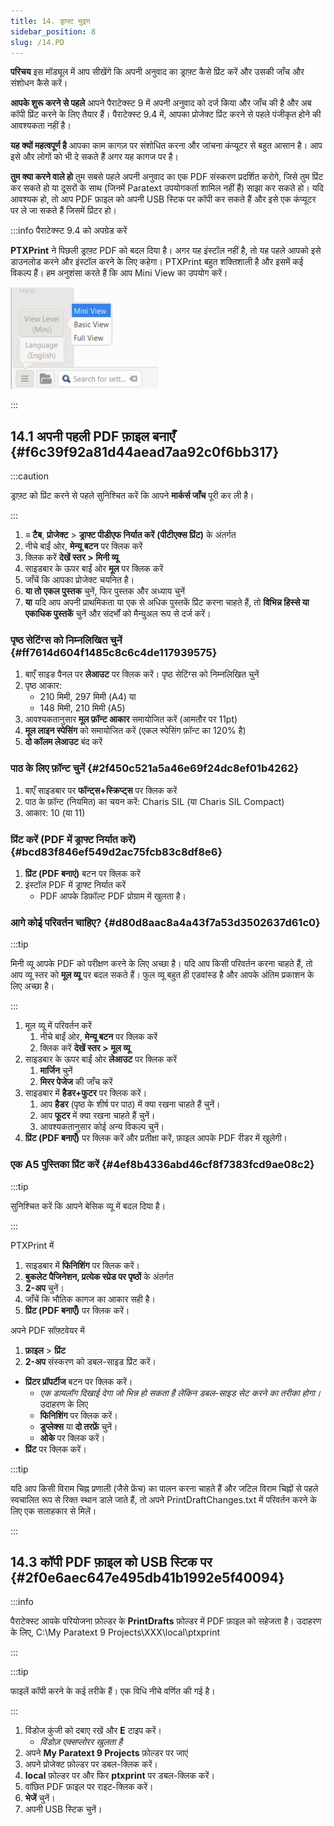 ```yaml
---
title: 14. ड्राफ्ट मुद्रण
sidebar_position: 8
slug: /14.PD
---
```


**परिचय** इस मॉड्यूल में आप सीखेंगे कि अपनी अनुवाद का ड्राफ़्ट कैसे प्रिंट करें और उसकी जाँच और संशोधन कैसे करें।

**आपके शुरू करने से पहले**   आपने पैराटेक्स्ट 9 में अपनी अनुवाद को दर्ज किया और जाँच की है और अब कॉपी प्रिंट करने के लिए तैयार हैं। पैराटेक्स्ट 9.4 में, आपका प्रोजेक्ट प्रिंट करने से पहले पंजीकृत होने की आवश्यकता नहीं है।

**यह क्यों महत्वपूर्ण है**  आपका काम कागज़ पर संशोधित करना और जांचना कंप्यूटर से बहुत आसान है। आप इसे और लोगों को भी दे सकते हैं अगर यह कागज पर है।

**तुम क्या करने वाले हो** तुम सबसे पहले अपनी अनुवाद का एक PDF संस्करण प्रदर्शित करोगे, जिसे तुम प्रिंट कर सकते हो या दूसरों के साथ (जिनमें Paratext उपयोगकर्ता शामिल नहीं हैं) साझा कर सकते हो। यदि आवश्यक हो, तो आप PDF फ़ाइल को अपनी USB स्टिक पर कॉपी कर सकते हैं और इसे एक कंप्यूटर पर ले जा सकते हैं जिसमें प्रिंटर हो।

:::info पैराटेक्स्ट 9.4 को अपग्रेड करें

<div class='notion-row'>
<div class='notion-column' style={{width: 'calc((100% - (min(32px, 4vw) * 1)) * 0.5)'}}>

**PTXPrint** ने पिछली ड्राफ़्ट PDF को बदल दिया है। अगर यह इंस्टॉल नहीं है, तो यह पहले आपको इसे डाउनलोड करने और इंस्टॉल करने के लिए कहेगा। PTXPrint बहुत शक्तिशाली है और इसमें कई विकल्प हैं। हम अनुशंसा करते हैं कि आप Mini View का उपयोग करें।

</div><div className='notion-spacer'></div>

<div class='notion-column' style={{width: 'calc((100% - (min(32px, 4vw) * 1)) * 0.5)'}}>

![](./1156349448.png)

</div><div className='notion-spacer'></div>
</div>

:::

## 14.1 अपनी पहली PDF फ़ाइल बनाएँ {#f6c39f92a81d44aead7aa92c0f6bb317}

:::caution

ड्राफ़्ट को प्रिंट करने से पहले सुनिश्चित करें कि आपने **मार्कर्स जाँच** पूरी कर ली है।

:::

1. **≡ टैब**, **प्रोजेक्ट** > **ड्राफ्ट पीडीएफ निर्यात करें** **(पीटीएक्स प्रिंट)** के अंतर्गत
2. नीचे बाईं ओर, **मेन्यू बटन** पर क्लिक करें
3. क्लिक करें **देखें स्तर >**  **मिनी व्यू**
4. साइडबार के ऊपर बाईं ओर **मूल** पर क्लिक करें
5. जाँचें कि आपका प्रोजेक्ट चयनित है।
6. **या तो** **एकल पुस्तक** चुनें, फिर पुस्तक और अध्याय चुनें
7. **या** यदि आप अपनी प्राथमिकता या एक से अधिक पुस्तकें प्रिंट करना चाहते हैं, तो **विभिन्न हिस्से या एकाधिक पुस्तकें** चुनें और संदर्भों को मैन्युअल रूप से दर्ज करें।

### पृष्ठ सेटिंग्स को निम्नलिखित चुनें {#ff7614d604f1485c8c6c4de117939575}

1. बाएँ साइड पैनल पर **लेआउट** पर क्लिक करें। पृष्ठ सेटिंग्स को निम्नलिखित चुनें
2. पृष्ठ आकार:
   - 210 मिमी, 297 मिमी (A4) या
   - 148 मिमी, 210 मिमी (A5)
3. आवश्यकतानुसार **मूल फ़ॉन्ट आकार** समायोजित करें (आमतौर पर 11pt)
4. **मूल लाइन स्पेसिंग** को समायोजित करें (एकल स्पेसिंग फ़ॉन्ट का 120% है)
5. **दो कॉलम लेआउट** बंद करें

### पाठ के लिए फ़ॉन्ट चुनें {#2f450c521a5a46e69f24dc8ef01b4262}

1. बाएँ साइडबार पर **फॉन्ट्स+स्क्रिप्ट्स** पर क्लिक करें
2. पाठ के फ़ॉन्ट (नियमित) का चयन करें: Charis SIL (या Charis SIL Compact)
3. आकार: 10 (या 11)

### प्रिंट करें (PDF में ड्राफ्ट निर्यात करें) {#bcd83f846ef549d2ac75fcb83c8df8e6}

1. **प्रिंट (PDF बनाएं)** बटन पर क्लिक करें
2. इंस्टॉल PDF में ड्राफ्ट निर्यात करें
   - PDF आपके डिफ़ॉल्ट PDF प्रोग्राम में खुलता है।

### आगे कोई परिवर्तन चाहिए? {#d80d8aac8a4a43f7a53d3502637d61c0}

:::tip

मिनी व्यू आपके PDF को परीक्षण करने के लिए अच्छा है। यदि आप किसी परिवर्तन करना चाहते हैं, तो आप व्यू स्तर को **मूल व्यू** पर बदल सकते हैं। फुल व्यू बहुत ही एडवांस्ड है और आपके अंतिम प्रकाशन के लिए अच्छा है।

:::

1. मूल व्यू में परिवर्तन करें
   1. नीचे बाईं ओर, **मेन्यू बटन** पर क्लिक करें
   2. क्लिक करें **देखें स्तर >**  **मूल व्यू**
2. साइडबार के ऊपर बाईं ओर **लेआउट** पर क्लिक करें
   1. **मार्जिन** चुनें
   2. **मिरर पेजेज** की जाँच करें
3. साइडबार में **हैडर+फुटर** पर क्लिक करें।
   1. आप **हैडर** (पृष्ठ के शीर्ष पर पाठ) में क्या रखना चाहते हैं चुनें।
   2. आप **फूटर** में क्या रखना चाहते हैं चुनें।
   3. आवश्यकतानुसार कोई अन्य विकल्प चुनें।
4. **प्रिंट (PDF बनाएँ)** पर क्लिक करें और प्रतीक्षा करें, फ़ाइल आपके PDF रीडर में खुलेगी।

### एक A5 पुस्तिका प्रिंट करें {#4ef8b4336abd46cf8f7383fcd9ae08c2}

:::tip

सुनिश्चित करें कि आपने बेसिक व्यू में बदल दिया है।

:::

PTXPrint में

1. साइडबार में **फिनिशिंग** पर क्लिक करें।
2. **बुकलेट पैजिनेशन, प्रत्येक स्प्रेड पर पृष्ठों** के अंतर्गत
3. **2-अप** चुनें।
4. जाँचें कि भौतिक कागज का आकार सही है।
5. **प्रिंट (PDF बनाएँ)** पर क्लिक करें।

अपने PDF सॉफ़्टवेयर में

1. **फ़ाइल** > **प्रिंट**
2. **2-अप** संस्करण को डबल-साइड प्रिंट करें।

- **प्रिंटर प्रॉपर्टीज** बटन पर क्लिक करें।
  - _एक डायलॉग दिखाई देगा जो भिन्न हो सकता है लेकिन डबल-साइड सेट करने का तरीका होगा।_ उदाहरण के लिए
  - **फिनिशिंग** पर क्लिक करें।
  - **डुप्लेक्स** या **दो तरफ़ें** चुनें।
  - **ओके** पर क्लिक करें।
- **प्रिंट** पर क्लिक करें।

:::tip

यदि आप किसी विराम चिह्न प्रणाली (जैसे फ्रेंच) का पालन करना चाहते हैं और जटिल विराम चिह्नों से पहले स्वचालित रूप से रिक्त स्थान डाले जाते हैं, तो अपने PrintDraftChanges.txt में परिवर्तन करने के लिए एक सलाहकार से मिलें।

:::

## 14.3 कॉपी PDF फ़ाइल को USB स्टिक पर {#2f0e6aec647e495db41b1992e5f40094}

:::info

पैराटेक्स्ट आपके परियोजना फ़ोल्डर के **PrintDrafts** फ़ोल्डर में PDF फ़ाइल को सहेजता है। उदाहरण के लिए, C:\My Paratext 9 Projects\XXX\local\ptxprint

:::

:::tip

फाइलें कॉपी करने के कई तरीके हैं। एक विधि नीचे वर्णित की गई है।

:::

1. विंडोज कुंजी को दबाए रखें और **E** टाइप करें।
   - _विंडोज़ एक्सप्लोरर खुलता है_
2. अपने **My Paratext 9 Projects** फ़ोल्डर पर जाएं
3. अपने प्रोजेक्ट फ़ोल्डर पर डबल-क्लिक करें।
4. **local** फ़ोल्डर पर और फिर **ptxprint** पर डबल-क्लिक करें।
5. वांछित PDF फ़ाइल पर राइट-क्लिक करें।
6. **भेजें** चुनें।
7. अपनी USB स्टिक चुनें।
